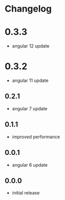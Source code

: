 # Changelog

# 0.3.3
- angular 12 update

# 0.3.2
- angular 11 update

## 0.2.1
- angular 7 update

## 0.1.1
- improved performance

## 0.0.1
- angular 6 update

## 0.0.0
- initial release